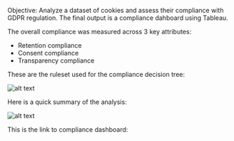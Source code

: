 Objective: Analyze a dataset of cookies and assess their compliance with GDPR regulation. The final output is a compliance dahboard using Tableau.

The overall compliance was measured across 3 key attributes:

- Retention compliance
- Consent compliance
- Transparency compliance

These are the ruleset used for the compliance decision tree:

![alt text](https://github.com/yanianada/Final-project/blob/main/images/key_attributes_for_GDPR_compliance.png?raw=true)

Here is a quick summary of the analysis:

![alt text](https://github.com/yanianada/Final-project/blob/main/images/analysis_summary.png?raw=true)

This is the link to compliance dashboard:

